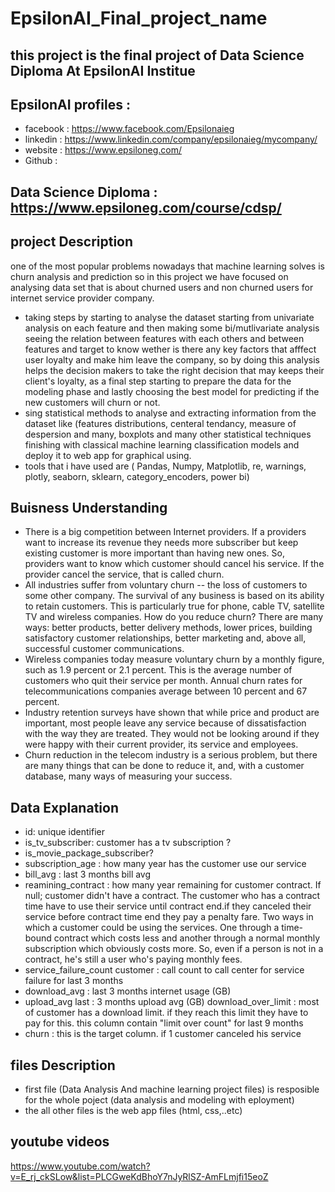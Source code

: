# EpsilonAI_Final_project_name
## this project is the final project of Data Science Diploma At EpsilonAI Institue
## EpsilonAI profiles :
- facebook : https://www.facebook.com/Epsilonaieg
- linkedin : https://www.linkedin.com/company/epsilonaieg/mycompany/
- website :  https://www.epsiloneg.com/
- Github : 

## Data Science Diploma : https://www.epsiloneg.com/course/cdsp/

## project Description 
one of the most popular problems nowadays that machine learning solves  is churn analysis and prediction so in this project we have focused on analysing data set that is about churned users and non churned users for internet service provider company.
- taking steps by starting to analyse the dataset starting from univariate analysis on each feature and then making some bi/mutlivariate analysis seeing the relation between features with each others and between features and target to know wether is there any key factors that afffect user loyalty and make him leave the company,
so by doing this analysis helps the decision makers to take the right decision that may keeps their client's loyalty,
as a final step starting to prepare the data for the modeling phase and lastly choosing the best model for predicting if the new customers will churn or not.
- sing statistical methods to analyse and extracting information from the dataset like (features distributions, centeral tendancy, measure of despersion and many, boxplots and many other statistical techniques finishing with classical machine learning classification models and deploy it to web app for graphical using.
- tools that i have used are ( Pandas, Numpy, Matplotlib, re, warnings, plotly, seaborn, sklearn, category_encoders,  power bi)

## Buisness Understanding
- There is a big competition between Internet providers. If a providers want to increase its revenue they needs more subscriber but keep existing customer is more important than having new ones. So, providers want to know which customer should cancel his service. If the provider cancel the service, that is called churn.
- All industries suffer from voluntary churn -- the loss of customers to some other company. The survival of any business is based on its ability to retain customers. This is particularly true for phone, cable TV, satellite TV and wireless companies. How do you reduce churn? There are many ways: better products, better delivery methods, lower prices, building satisfactory customer relationships, better marketing and, above all, successful customer communications.
- Wireless companies today measure voluntary churn by a monthly figure, such as 1.9 percent or 2.1 percent. This is the average number of customers who quit their service per month. Annual churn rates for telecommunications companies average between 10 percent and 67 percent.
- Industry retention surveys have shown that while price and product are important, most people leave any service because of dissatisfaction with the way they are treated. They would not be looking around if they were happy with their current provider, its service and employees.
- Churn reduction in the telecom industry is a serious problem, but there are many things that can be done to reduce it, and, with a customer database, many ways of measuring your success.
## Data Explanation
- id: unique identifier
- is_tv_subscriber: customer has a tv subscription ?
- is_movie_package_subscriber?
- subscription_age : how many year has the customer use our service
- bill_avg : last 3 months bill avg
- reamining_contract : how many year remaining for customer contract. If null; customer didn't have a contract. The customer who has a contract time have to use their service until contract end.if they canceled their service before contract time end they pay a penalty fare. Two ways in which a customer could be using the services. One through a time-bound contract which costs less and another through a normal monthly subscription which obviously costs more. So, even if a person is not in a contract, he's still a user who's paying monthly fees.
- service_failure_count customer : call count to call center for service failure for last 3 months
- download_avg : last 3 months internet usage (GB)
- upload_avg last : 3 months upload avg (GB)
download_over_limit : most of customer has a download limit. if they reach this limit they have to pay for this. this column contain "limit over count" for last 9 months
- churn : this is the target column. if 1 customer canceled his service
## files Description
- first file (Data Analysis And machine learning project files) is resposible for the whole poject (data analysis and modeling with eployment)
- the all other files is the web app files (html, css,..etc)

## youtube videos
https://www.youtube.com/watch?v=E_rj_ckSLow&list=PLCGweKdBhoY7nJyRlSZ-AmFLmjfi15eoZ

